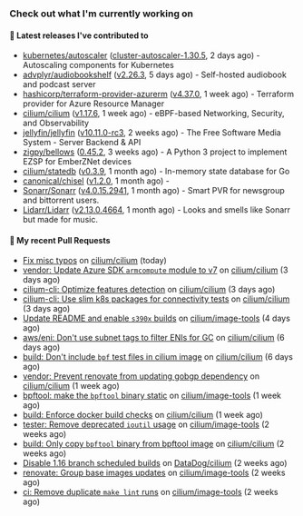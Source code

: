 ### Check out what I'm currently working on

#### 🔭 Latest releases I've contributed to

- [kubernetes/autoscaler](https://github.com/kubernetes/autoscaler) ([cluster-autoscaler-1.30.5](https://github.com/kubernetes/autoscaler/releases/tag/cluster-autoscaler-1.30.5), 2 days ago) - Autoscaling components for Kubernetes
- [advplyr/audiobookshelf](https://github.com/advplyr/audiobookshelf) ([v2.26.3](https://github.com/advplyr/audiobookshelf/releases/tag/v2.26.3), 5 days ago) - Self-hosted audiobook and podcast server
- [hashicorp/terraform-provider-azurerm](https://github.com/hashicorp/terraform-provider-azurerm) ([v4.37.0](https://github.com/hashicorp/terraform-provider-azurerm/releases/tag/v4.37.0), 1 week ago) - Terraform provider for Azure Resource Manager
- [cilium/cilium](https://github.com/cilium/cilium) ([v1.17.6](https://github.com/cilium/cilium/releases/tag/v1.17.6), 1 week ago) - eBPF-based Networking, Security, and Observability
- [jellyfin/jellyfin](https://github.com/jellyfin/jellyfin) ([v10.11.0-rc3](https://github.com/jellyfin/jellyfin/releases/tag/v10.11.0-rc3), 2 weeks ago) - The Free Software Media System - Server Backend &amp; API
- [zigpy/bellows](https://github.com/zigpy/bellows) ([0.45.2](https://github.com/zigpy/bellows/releases/tag/0.45.2), 3 weeks ago) - A Python 3 project to implement EZSP for EmberZNet devices
- [cilium/statedb](https://github.com/cilium/statedb) ([v0.3.9](https://github.com/cilium/statedb/releases/tag/v0.3.9), 1 month ago) - In-memory state database for Go
- [canonical/chisel](https://github.com/canonical/chisel) ([v1.2.0](https://github.com/canonical/chisel/releases/tag/v1.2.0), 1 month ago) - 
- [Sonarr/Sonarr](https://github.com/Sonarr/Sonarr) ([v4.0.15.2941](https://github.com/Sonarr/Sonarr/releases/tag/v4.0.15.2941), 1 month ago) - Smart PVR for newsgroup and bittorrent users.
- [Lidarr/Lidarr](https://github.com/Lidarr/Lidarr) ([v2.13.0.4664](https://github.com/Lidarr/Lidarr/releases/tag/v2.13.0.4664), 1 month ago) - Looks and smells like Sonarr but made for music.

#### 🔨 My recent Pull Requests

- [Fix misc typos](https://github.com/cilium/cilium/pull/40769) on [cilium/cilium](https://github.com/cilium/cilium) (today)
- [vendor: Update Azure SDK `armcompute` module to v7](https://github.com/cilium/cilium/pull/40718) on [cilium/cilium](https://github.com/cilium/cilium) (3 days ago)
- [cilium-cli: Optimize features detection](https://github.com/cilium/cilium/pull/40715) on [cilium/cilium](https://github.com/cilium/cilium) (3 days ago)
- [cilium-cli: Use slim k8s packages for connectivity tests](https://github.com/cilium/cilium/pull/40708) on [cilium/cilium](https://github.com/cilium/cilium) (3 days ago)
- [Update README and enable `s390x` builds](https://github.com/cilium/image-tools/pull/367) on [cilium/image-tools](https://github.com/cilium/image-tools) (4 days ago)
- [aws/eni: Don&#39;t use subnet tags to filter ENIs for GC](https://github.com/cilium/cilium/pull/40656) on [cilium/cilium](https://github.com/cilium/cilium) (6 days ago)
- [build: Don&#39;t include `bpf` test files in cilium image](https://github.com/cilium/cilium/pull/40634) on [cilium/cilium](https://github.com/cilium/cilium) (6 days ago)
- [vendor: Prevent renovate from updating gobgp dependency](https://github.com/cilium/cilium/pull/40612) on [cilium/cilium](https://github.com/cilium/cilium) (1 week ago)
- [bpftool: make the `bpftool` binary static](https://github.com/cilium/image-tools/pull/366) on [cilium/image-tools](https://github.com/cilium/image-tools) (1 week ago)
- [build: Enforce docker build checks](https://github.com/cilium/cilium/pull/40528) on [cilium/cilium](https://github.com/cilium/cilium) (1 week ago)
- [tester: Remove deprecated `ioutil` usage](https://github.com/cilium/image-tools/pull/363) on [cilium/image-tools](https://github.com/cilium/image-tools) (2 weeks ago)
- [build: Only copy `bpftool` binary from bpftool image](https://github.com/cilium/cilium/pull/40469) on [cilium/cilium](https://github.com/cilium/cilium) (2 weeks ago)
- [Disable 1.16 branch scheduled builds](https://github.com/DataDog/cilium/pull/615) on [DataDog/cilium](https://github.com/DataDog/cilium) (2 weeks ago)
- [renovate: Group base images updates](https://github.com/cilium/image-tools/pull/359) on [cilium/image-tools](https://github.com/cilium/image-tools) (2 weeks ago)
- [ci: Remove duplicate `make lint` runs](https://github.com/cilium/image-tools/pull/358) on [cilium/image-tools](https://github.com/cilium/image-tools) (2 weeks ago)
